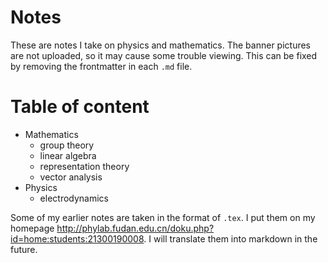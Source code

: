 # Notes
These are notes I take on physics and mathematics. The banner pictures are not uploaded, so it may cause some trouble viewing. This can be fixed by removing the frontmatter in each `.md` file.

# Table of content
- Mathematics
  - group theory
  - linear algebra
  - representation theory
  - vector analysis
- Physics
  - electrodynamics

Some of my earlier notes are taken in the format of `.tex`. I put them on my homepage http://phylab.fudan.edu.cn/doku.php?id=home:students:21300190008. I will translate them into markdown in the future.
